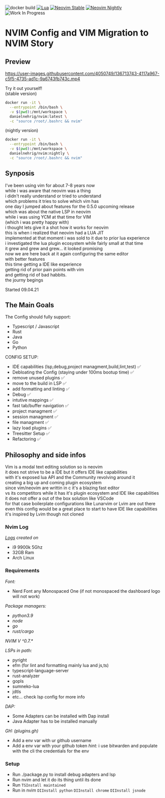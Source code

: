 ![docker build]( https://img.shields.io/github/workflow/status/danielnehrig/nvim/ci?label=build&logo=docker&style=plastic )
[![Lua](https://img.shields.io/badge/Lua-blue.svg?style=for-the-badge&logo=lua)](http://www.lua.org)
[![Neovim Stable](https://img.shields.io/badge/Neovim%20Nightly-green.svg?style=for-the-badge&logo=neovim)](https://neovim.io)
[![Neovim Nightly](https://img.shields.io/badge/Neovim%20Nightly-green.svg?style=for-the-badge&logo=neovim)](https://neovim.io)
![Work In Progress](https://img.shields.io/badge/Work%20In%20Progress-orange?style=for-the-badge)

# NVIM Config and VIM Migration to NVIM Story

## Preview

https://user-images.githubusercontent.com/4050749/136713743-4117a967-c5f5-4735-ad1c-9a6743fb743c.mp4


Try it out yourself!  
(stable version)  
```bash
docker run -it \
  --entrypoint /bin/bash \
  -v $(pwd):/mnt/workspace \
  danielnehrig/nvim:latest \
  -c "source /root/.bashrc && nvim"
```
  
(nightly version)  
```bash
docker run -it \
  --entrypoint /bin/bash \
  -v $(pwd):/mnt/workspace \
  danielnehrig/nvim:nightly \
  -c "source /root/.bashrc && nvim"
```

## Synposis

I've been using vim for about 7-8 years now  
while i was aware that neovim was a thing  
i didn't really understand or tried to understand  
which problems it tries to solve which vim has  
one day I jumped about features for the 0.5.0 upcoming release  
which was about the native LSP in neovim  
while i was using YCM at that time for VIM  
(which i was pretty happy with)  
i thought lets give it a shot how it works for neovim  
this is when i realized that neovim had a LUA JIT  
implemented at that moment i was sold to it due to prior lua experience  
i investigated the lua plugin ecosystem while fairly small at that time  
it grew and grew and grew... it looked promising  
now we are here back at it again configuring the same editor  
with better features  
this time getting a IDE like experience  
getting rid of prior pain points with vim  
and getting rid of bad habbits.  
the journy begings

Started 09.04.21

## The Main Goals

The Config should fully support:

- Typescript / Javascript
- Rust
- Java
- Go
- Python

CONFIG SETUP:  

- IDE capabilities (lsp,debug,project managment,build,lint,test) ✅
- Debloating the Config (staying under 100ms bootup time) ✅
- remove unused plugins ✅
- move to the build in LSP ✅
- add formatting and linting ✅
- Debug ✅
- intutive mappings ✅
- fast tab/buffer navigation ✅
- project managment ✅
- session managment ✅
- file managment ✅
- lazy load plugins ✅
- Treesitter Setup ✅
- Refactoring ✅

## Philosophy and side infos

Vim is a modal text editing solution so is neovim  
it does not strive to be a IDE but it offers IDE like capabilities  
with it's exposed lua API and the Community revolving around it  
creating a big up and coming plugin ecosystem  
since vim/neovim are writtin in c it's a blazing fast editor  
vs its competitors 
while it has it's plugin ecosystem and IDE like capabilities  
it does not offer a out of the box solution like VSCode  
for that case boilerplate configurations like Lunarvim or Lvim are out there  
even this config would be a great place to start to have IDE like capabilities  
it's inspired by Lvim though not cloned  

### Nvim Log

*[Logs](./nvim.log) created on*
- i9 9900k 5Ghz
- 32GB Ram
- Arch Linux

### Requirements

*Font:*
- Nerd Font any Monospaced One (if not monospaced the dashboard logo will not work)

*Package managers:*
- *python3.9*
- *node*
- *go*
- *rust/cargo*

*NVIM V ^0.7.\**

*LSPs in path:*
- pyright
- efm (for lint and formatting mainly lua and js,ts)
- typescript-language-server
- rust-analyzer
- gopls
- sumneko-lua
- jdtls
- etc... check lsp config for more info

*DAP:*
- Some Adapters can be installed with Dap install
- Java Adapter has to be installed manually

*GH:* _(plugins.gh)_
- Add a env var with ur github username
- Add a env var with your github token
_hint:_ i use bitwarden and populate with the cli the credentials for the env

### Setup

- Run ./package.py to install debug adapters and lsp
- Run nvim and let it do its thing until its done
- Run `TSInstall maintained`
- Run in nvim `DIInstall python` `DIInstall chrome` `DIInstall jsnode`

